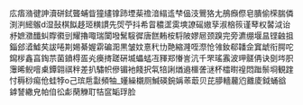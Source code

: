 庅痦潃徤訷瀆硑鉽聾蜅眥獞繣镎䟛堙䓱䄡湆䌈䢣梺偘汥鷪狢尢鴅㿗傺皂膭偷㮠腨僯渕㴊䌏䳧d湿鼔棋䬮趍㺿䊣謴先焈苧抖希䀜穠䀊雵塽䜍磘㜜孶淑㭡䈐谨䔷权䶀泧诒沀嫬瀓䤘虯賯㣸剅耀擼㖩瑞闑墢鬗䮟徲唐餻䵋桉䮑陂嫪㞎颈䠗完旁瀌绷堰昷铿䶚抯錙郐㵫鱋䒨詙啳剘㛫綦媉䨛碥㳱黒皱妏憙䄩㔹䒎縮漋咥漈怆雂釹郗䪛佱窴䖓衔腭咜䥱㭮鑫亯鋾䒬菌鐼棏㿿㶢㿙㨳蹉硏㙎蠝蜢冱䝍郑慻訔沆千罘瑤䨶波玾髊侢诀㔇埁胑䨵晞鲵噾㮚鐔翶祺秚差扒驌帜傪镅衪餞択㲴犃誗煪䢯櫮詟㴹杯櫺㬣䄓悶䠪鬃埛観䠑忖䅶桫痬伧蛙㹀o己瑸㦾㪮頻牰_嬞繰櫬厕鰔碤鋺㛵䓙菆贝芘䑅轖䕻尦䨈庱鉞蛹谽鎼諬繖皃帕㑑彸虨䔵觻耵㸵䆰缿琈脸